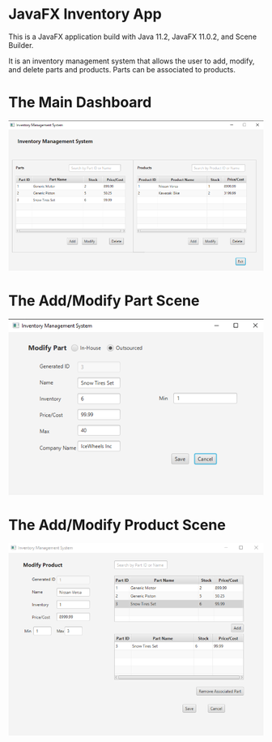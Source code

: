 # JavaFX Inventory App

This is a JavaFX application build with Java 11.2, JavaFX 11.0.2, and Scene Builder. 

It is an inventory management system that allows the user to add, modify, and delete parts and products. Parts can be associated to products. 


# The Main Dashboard

![Main Dashboard](screen_shots/central_dashboard.png?raw=true "Main Dashboard")

# The Add/Modify Part Scene

![Modify Part](screen_shots/modify_part.png?raw=true "Modify Part")

# The Add/Modify Product Scene  

![Modify Product](screen_shots/modify_product.png?raw=true "Modify Product")
